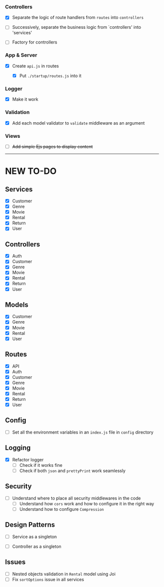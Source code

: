 ### Controllers
- [x] Separate the logic of route handlers from `routes` into `controllers`
- [ ] Successively, separate the business logic from `controllers' into 'services'
- [ ] Factory for controllers



### App & Server
- [x] Create `api.js` in routes
  - [x] Put `./startup/routes.js` into it


### Logger
- [x] Make it work


### Validation
- [x] Add each model validator to `validate` middleware as an argument

### Views
- [ ] ~~Add simple Ejs pages to display content~~




---

# NEW TO-DO

## Services
- [x] Customer
- [x] Genre
- [x] Movie
- [x] Rental
- [x] Return
- [x] User

## Controllers
- [x] Auth
- [x] Customer
- [x] Genre
- [x] Movie
- [x] Rental
- [x] Return
- [x] User

## Models
- [x] Customer
- [x] Genre
- [x] Movie
- [x] Rental
- [x] User

## Routes
- [x] API
- [x] Auth
- [x] Customer
- [x] Genre
- [x] Movie
- [x] Rental
- [x] Return
- [x] User

## Config
- [ ] Set all the environment variables in an `index.js` file in `config` directory

## Logging
- [x] Refactor logger
  - [ ] Check if it works fine
  - [ ] Check if both `json` and `prettyPrint` work seamlessly

## Security
- [ ] Understand where to place all security middlewares in the code 
  - [ ] Understand how `cors` work and how to configure it in the right way
  - [ ] Understand how to configure `Compression`

## Design Patterns
- [ ] Service as a singleton
- [ ] Controller as a singleton


## Issues
- [ ] Nested objects validation in `Rental` model using Joi
- [ ] Fix `sortOptions` issue in all services 